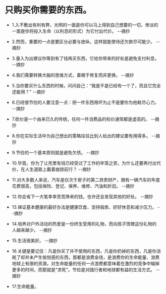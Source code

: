 # 只购买你需要的东西。

- 1.入不敷出有利有弊，光明的一面是你可以马上得到自己想要的一切，惨淡的一面是你将投入生命（以利息的形式）为它付出代价。 --摘抄

- 2.然而，重要的一点是要区分必要与放纵，这样就能使待还欠款尽可能少。 --摘抄

- 3.量入为出建议你等到有了钱再买东西，它给你带来的好处是避免支付利息。 --摘抄

- 4.我们需要转换大脑的思维方式，着眼于修复而非更换。 --摘抄

- 5.当你要买什么东西的时候，问问自己：“我是不是已经有一个了，而且它完全还能用？” --摘抄

- 6.已经很节俭的人要注意一点：把一件东西用坏为止不是要你为他耗尽心力。 --摘抄

- 7.砍价是一个由来已久的传统，任何一件消费品的标价通常都是虚高的。 --摘抄

- 8.你在实际生活中为自己想出的策略往往比别人给出的建议要有用得多。 --摘抄

- 9.节俭的一个基本原则就是避免欠债。 --摘抄

- 10.毕竟，你为了让兜里有钱已经受过了工作的牢笼之苦，为什么还要再付出代价，在人生道路上戴着枷锁前行？ --摘抄

- 11.对大多数人来说，汽车是仅次于房子的第二昂贵财产，拥有一辆汽车的年度花费很高，包括保险、登记、保养、维修、汽油和折旧。 --摘抄

- 12.你会省下一大笔幸幸苦苦挣来的钱，也许还会发现其他的好处。 --摘抄

- 13.保证基本健康的最好办法是健康饮食、坚持锻炼、好好休息和减少压力。 --摘抄

- 14.培养对户外活动的热爱是一份终生受用的礼物，而向孩子馈赠这份礼物的人越来越少。 --摘抄

- 15.生活很美好。 --摘抄

- 16.关键是要记住：凡是你买了并不使用的东西，凡是你扔掉的东西，凡是你消耗了却并未产生愉悦感的东西，那都是浪费金钱，是浪费你的生命能量、浪费地球上有限的资源。对生命能量的任何一点浪费都意味着在激烈的竞争中输掉更多的时间，而那就是“求死”。节俭是对践行者和地球都有益的生活方式。 --摘抄

- 17.生命能量。
